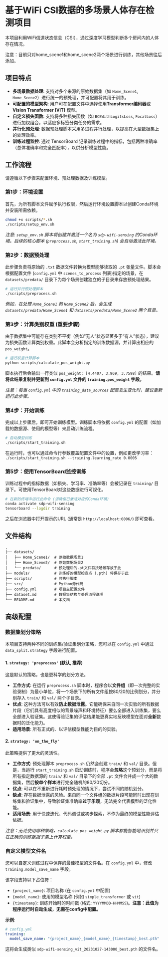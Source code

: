 # 基于WiFi CSI数据的多场景人体存在检测项目

本项目利用WiFi信道状态信息（CSI），通过深度学习模型判断多个房间内的人体存在情况。


注意：目前只对home_scene1和home_scene2两个场景进行训练，其他场景往后添加。

## 项目特点

- **多场景数据处理**: 支持对多个来源的原始数据集（如 `Home_Scene1`, `Home_Scene2`）进行统一的预处理，并可配置将其用于训练。
- **可配置的模型架构**: 用户可在配置文件中选择使用**Transformer编码器**或**Vision Transformer (ViT)** 模型。
- **自定义损失函数**: 支持将多种损失函数（如 `BCEWithLogitsLoss`, `FocalLoss`）进行加权组合，以适应多标签分类任务的需求。
- **并行化预处理**: 数据预处理脚本采用多进程并行处理，以提高在大型数据集上的处理效率。
- **训练过程监控**: 通过 TensorBoard 记录训练过程中的指标，包括两种准确率（总体准确率和完全匹配率），以供分析模型性能。

## 工作流程

请遵循以下步骤来配置环境、预处理数据及训练模型。

### 第1步：环境设置

首先，为所有脚本文件赋予执行权限，然后运行环境设置脚本以创建Conda环境并安装所需依赖。

```bash
chmod +x scripts/*.sh
./scripts/setup_env.sh
```
*注意: `setup_env.sh` 脚本将创建并激活一个名为 `sdp-wifi-sensing` 的Conda环境。后续的核心脚本 (`preprocess.sh`, `start_training.sh`) 会自动激活此环境。*

### 第2步：数据预处理

此步骤负责将原始的 `.txt` 数据文件转换为模型能够读取的 `.pt` 张量文件。脚本会根据配置文件 (`config.yml` 中 `scenes_to_process` 列表)指定的场景，在 `datasets/predata/` 目录下为每个场景创建独立的子目录来存放预处理结果。

```bash
# 运行并行预处理脚本
./scripts/preprocess.sh
```
*例如，在处理 `Home_Scene1` 和 `Home_Scene2` 后，会生成 `datasets/predata/Home_Scene1` 和 `datasets/predata/Home_Scene2` 两个目录。*

### 第3步：计算类别权重 (重要步骤)

由于数据集中可能存在类别不平衡（例如“无人”状态显著多于“有人”状态），建议为损失函数计算类别权重。此脚本会分析指定的训练数据源，并计算出相应的 `pos_weight`。

```bash
# 运行权重计算脚本
python scripts/calculate_pos_weight.py
```
脚本执行后会输出一行类似 `pos_weight: [4.4407, 3.969, 3.7598]` 的结果。**请将此结果复制并更新到 `config.yml` 文件的 `training.pos_weight` 字段。**

*注意：每当 `config.yml` 中的 `training_data_sources` 配置发生变化时，建议重新运行此步骤。*

### 第4步：开始训练

完成以上步骤后，即可开始训练模型。训练脚本将依据 `config.yml` 的配置（如加载的数据源、使用的模型等）来启动训练流程。

```bash
# 启动模型训练
./scripts/start_training.sh
```
在运行时，也可以通过命令行参数覆盖配置文件中的设置，例如更改学习率：
`./scripts/start_training.sh --training.learning_rate 0.0005`

### 第5步：使用TensorBoard监控训练

训练过程中的指标数据（如损失、学习率、准确率等）会被记录在 `training/` 目录下。可使用TensorBoard对这些数据进行可视化。

```bash
# 在新的终端中运行此命令 (请确保已激活对应的Conda环境)
conda activate sdp-wifi-sensing
tensorboard --logdir training
```
之后在浏览器中打开提示的URL (通常是 `http://localhost:6006/`) 即可查看。

## 文件结构

```
.
├── datasets/
│   ├── Home_Scene1/  # 原始数据场景1
│   ├── Home_Scene2/  # 原始数据场景2
│   └── predata/      # 预处理后的.pt文件将按场景存放于此
├── models/           # 训练好的模型检查点 (.pth) 将保存于此
├── scripts/          # 可执行脚本
├── src/              # Python源代码
├── config.yml        # 项目主配置文件
├── dataset.md        # 数据集结构与处理流程说明
└── README.md         # 本文档
```

## 高级配置

### 数据集划分策略

本项目支持两种不同的训练集/验证集划分策略，您可以在 `config.yml` 中通过 `data_split.strategy` 字段进行配置。

#### 1. `strategy: 'preprocess'` (默认, 推荐)

这是默认的策略，也是更科学的划分方法。

- **工作方式**: 在运行 `preprocess.sh` 脚本时，程序会以**文件组**（即一次完整的实验录制）为最小单位，将一个场景下的所有文件组按80/20的比例划分，并分别存入 `train/` 和 `val/` 两个子目录。
- **优点**: 这种方法可以有效**防止数据泄露**。它能确保来自同一次实验的所有数据片段（它们具有高度相似的背景噪声和环境特征）要么全部进入训练集，要么全部进入验证集。这使得验证集的评估结果能更真实地反映模型在面对**全新**数据时的泛化能力。
- **适用场景**: 所有正式的、以评估模型性能为目的的实验。

#### 2. `strategy: 'on_the_fly'`

此策略提供了更大的灵活性。

- **工作方式**: 预处理脚本 `preprocess.sh` 仍然会创建 `train/` 和 `val/` 目录。但是，当运行 `start_training.sh` 启动训练时，程序会**忽略**这个预划分，而是将所有指定数据源的 `train/` 和 `val/` 目录下的全部 `.pt` 文件合并成一个大的数据集，然后**按单个样本**进行完全随机的80/20切分。
- **优点**: 可以在不重新进行耗时预处理的情况下，尝试不同的随机划分。
- **缺点**: 存在数据泄露的风险。来自同一个文件组的数据片段可能同时出现在训练集和验证集中，导致验证集准确率**过于乐观**，无法完全代表模型的泛化性能。
- **适用场景**: 用于快速迭代、代码调试或初步探索，不作为最终的模型性能评估依据。

*注意：无论使用哪种策略，`calculate_pos_weight.py` 脚本都能智能地识别并只在正确的训练数据子集上计算权重。*

### 自定义模型文件名

您可以自定义训练过程中保存的最佳模型的文件名。在 `config.yml` 中，修改 `training.model_save_name` 字段。

该字段支持以下占位符：
- `{project_name}`: 项目名称 (在 `config.yml` 中配置)
- `{model_name}`: 使用的模型名称 (例如 `simple_transformer` 或 `vit`)
- `{timestamp}`: 训练开始时的时间戳 (格式: `YYYYMMDD-HHMMSS`)。**注意：此值为程序运行时自动生成，无需在config中配置。**

**示例**:
```yaml
# config.yml
training:
  model_save_name: "{project_name}_{model_name}_{timestamp}_best.pth"
```
这将会生成类似 `sdp-wifi-sensing_vit_20231027-143000_best.pth` 的文件名。 